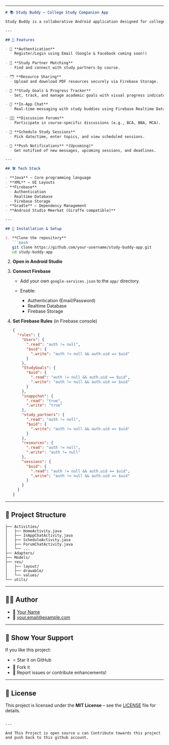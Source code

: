 
---

````markdown
# 📚 Study Buddy – College Study Companion App

Study Buddy is a collaborative Android application designed for college students to find study partners, share resources, track goals, join discussions, and schedule study sessions effectively. Built using **Java**, **Firebase**, and **Android Studio**, it offers a suite of features to help learners stay productive and connected.

---

## 🚀 Features

- 🔐 **Authentication**
  - Register/Login using Email (Google & Facebook coming soon!)
  
- 👥 **Study Partner Matching**
  - Find and connect with study partners by course.

- 🗂️ **Resource Sharing**
  - Upload and download PDF resources securely via Firebase Storage.

- 🎯 **Study Goals & Progress Tracker**
  - Set, track, and manage academic goals with visual progress indicators.

- 💬 **In-App Chat**
  - Real-time messaging with study buddies using Firebase Realtime Database.

- 🧑‍💻 **Discussion Forums**
  - Participate in course-specific discussions (e.g., BCA, BBA, MCA).

- 📅 **Schedule Study Sessions**
  - Pick date/time, enter topics, and view scheduled sessions.

- 🔔 **Push Notifications** *(Upcoming)*
  - Get notified of new messages, upcoming sessions, and deadlines.

---

## 🛠️ Tech Stack

- **Java** – Core programming language
- **XML** – UI Layouts
- **Firebase**
  - Authentication
  - Realtime Database
  - Firebase Storage
- **Gradle** – Dependency Management
- **Android Studio Meerkat (Giraffe compatible)**

---

## 🔧 Installation & Setup

1. **Clone the repository**
   ```bash
   git clone https://github.com/your-username/study-buddy-app.git
   cd study-buddy-app
````

2. **Open in Android Studio**

3. **Connect Firebase**

   * Add your own `google-services.json` to the `app/` directory.
   * Enable:

     * Authentication (Email/Password)
     * Realtime Database
     * Firebase Storage

4. **Set Firebase Rules** (in Firebase console)

   ```json
   {
     "rules": {
       "Users": {
         ".read": "auth != null",
         "$uid": {
           ".write": "auth != null && auth.uid == $uid"
         }
       },
       "StudyGoals": {
         "$uid": {
           ".read": "auth != null && auth.uid == $uid",
           ".write": "auth != null && auth.uid == $uid"
         }
       },
       "inappchat": {
         ".read": "true",
         ".write": "true"
       },
       "study_partners": {
         ".read": "auth != null",
         "$uid": {
           ".write": "auth != null && auth.uid == $uid"
         }
       },
       "resources": {
         ".read": "auth != null",
         ".write": "auth != null"
       },
       "sessions": {
         "$uid": {
           ".read": "auth != null && auth.uid == $uid",
           ".write": "auth != null && auth.uid == $uid"
         }
       }
     }
   }
   ```

---


## 📂 Project Structure

```
├── Activities/
│   ├── HomeActivity.java
│   ├── InAppChatActivity.java
│   ├── ScheduleActivity.java
│   ├── ForumChatActivity.java
│   └── ...
├── Adapters/
├── Models/
├── res/
│   ├── layout/
│   ├── drawable/
│   └── values/
└── utils/
```

---

## 🙋‍♂️ Author

* 💼 [Your Name](https://github.com/your-username)
* 📧 [your.email@example.com](mailto:your.email@example.com)

---

## 🌟 Show Your Support

If you like this project:

* ⭐ Star it on GitHub
* 🍴 Fork it
* 🐛 Report issues or contribute enhancements!

---

## 📜 License

This project is licensed under the **MIT License** – see the [LICENSE](LICENSE) file for details.

```

---

And This Project is open source u can Contribute towards this project and push back to this github account.
```
